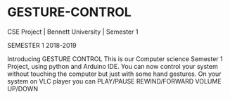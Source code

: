 # GESTURE-CONTROL
CSE Project | Bennett University | Semester 1

SEMESTER 1
2018-2019

Introducing GESTURE CONTROL
This is our Computer science Semester 1 Project, using python and Arduino IDE.
You can now control your system without touching the computer but just with some hand gestures.
On your system on VLC player you can 
PLAY/PAUSE
REWIND/FORWARD
VOLUME UP/DOWN


